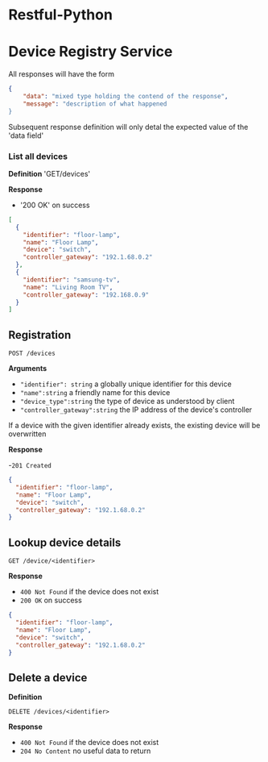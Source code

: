 # Restful-Python

# Device Registry Service

All responses will have the form

```json
{
    "data": "mixed type holding the contend of the response",
    "message": "description of what happened
}
```

Subsequent response definition will only detal the expected value of the 'data field'

### List all devices

**Definition**
'GET/devices'

**Response**

- '200 OK' on success

```json
[
  {
    "identifier": "floor-lamp",
    "name": "Floor Lamp",
    "device": "switch",
    "controller_gateway": "192.1.68.0.2"
  },
  {
    "identifier": "samsung-tv",
    "name": "Living Room TV",
    "controller_gateway": "192.168.0.9"
  }
]
```

## Registration

`POST /devices`

**Arguments**

- `"identifier": string` a globally unique identifier for this device
- `"name":string` a friendly name for this device
- `"device_type":string` the type of device as understood by client
- `"controller_gateway":string` the IP address of the device's controller

If a device with the given identifier already exists, the existing device will be overwritten

**Response**

-`201 Created`

```json
{
  "identifier": "floor-lamp",
  "name": "Floor Lamp",
  "device": "switch",
  "controller_gateway": "192.1.68.0.2"
}
```

## Lookup device details

`GET /device/<identifier>`

**Response**

- `400 Not Found` if the device does not exist
- `200 OK` on success

```json
{
  "identifier": "floor-lamp",
  "name": "Floor Lamp",
  "device": "switch",
  "controller_gateway": "192.1.68.0.2"
}
```

## Delete a device

**Definition**

`DELETE /devices/<identifier>`

**Response**

- `400 Not Found` if the device does not exist
- `204 No Content` no useful data to return
